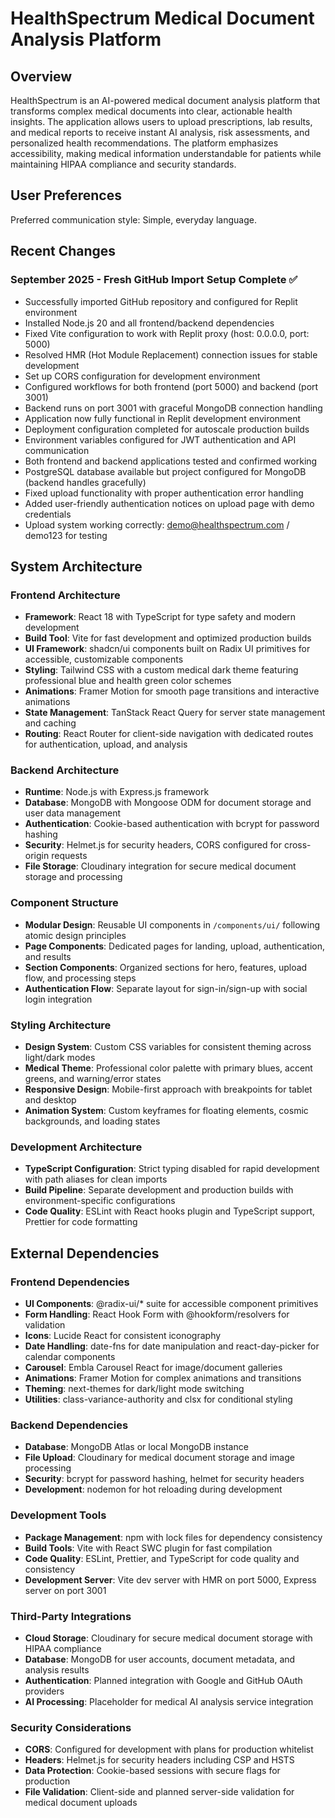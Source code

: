 # HealthSpectrum Medical Document Analysis Platform

## Overview

HealthSpectrum is an AI-powered medical document analysis platform that transforms complex medical documents into clear, actionable health insights. The application allows users to upload prescriptions, lab results, and medical reports to receive instant AI analysis, risk assessments, and personalized health recommendations. The platform emphasizes accessibility, making medical information understandable for patients while maintaining HIPAA compliance and security standards.

## User Preferences

Preferred communication style: Simple, everyday language.

## Recent Changes

### September 2025 - Fresh GitHub Import Setup Complete ✅
- Successfully imported GitHub repository and configured for Replit environment
- Installed Node.js 20 and all frontend/backend dependencies  
- Fixed Vite configuration to work with Replit proxy (host: 0.0.0.0, port: 5000)
- Resolved HMR (Hot Module Replacement) connection issues for stable development
- Set up CORS configuration for development environment
- Configured workflows for both frontend (port 5000) and backend (port 3001)
- Backend runs on port 3001 with graceful MongoDB connection handling
- Application now fully functional in Replit development environment
- Deployment configuration completed for autoscale production builds
- Environment variables configured for JWT authentication and API communication
- Both frontend and backend applications tested and confirmed working
- PostgreSQL database available but project configured for MongoDB (backend handles gracefully)
- Fixed upload functionality with proper authentication error handling
- Added user-friendly authentication notices on upload page with demo credentials
- Upload system working correctly: demo@healthspectrum.com / demo123 for testing

## System Architecture

### Frontend Architecture
- **Framework**: React 18 with TypeScript for type safety and modern development
- **Build Tool**: Vite for fast development and optimized production builds
- **UI Framework**: shadcn/ui components built on Radix UI primitives for accessible, customizable components
- **Styling**: Tailwind CSS with a custom medical dark theme featuring professional blue and health green color schemes
- **Animations**: Framer Motion for smooth page transitions and interactive animations
- **State Management**: TanStack React Query for server state management and caching
- **Routing**: React Router for client-side navigation with dedicated routes for authentication, upload, and analysis

### Backend Architecture
- **Runtime**: Node.js with Express.js framework
- **Database**: MongoDB with Mongoose ODM for document storage and user data management
- **Authentication**: Cookie-based authentication with bcrypt for password hashing
- **Security**: Helmet.js for security headers, CORS configured for cross-origin requests
- **File Storage**: Cloudinary integration for secure medical document storage and processing

### Component Structure
- **Modular Design**: Reusable UI components in `/components/ui/` following atomic design principles
- **Page Components**: Dedicated pages for landing, upload, authentication, and results
- **Section Components**: Organized sections for hero, features, upload flow, and processing steps
- **Authentication Flow**: Separate layout for sign-in/sign-up with social login integration

### Styling Architecture
- **Design System**: Custom CSS variables for consistent theming across light/dark modes
- **Medical Theme**: Professional color palette with primary blues, accent greens, and warning/error states
- **Responsive Design**: Mobile-first approach with breakpoints for tablet and desktop
- **Animation System**: Custom keyframes for floating elements, cosmic backgrounds, and loading states

### Development Architecture
- **TypeScript Configuration**: Strict typing disabled for rapid development with path aliases for clean imports
- **Build Pipeline**: Separate development and production builds with environment-specific configurations
- **Code Quality**: ESLint with React hooks plugin and TypeScript support, Prettier for code formatting

## External Dependencies

### Frontend Dependencies
- **UI Components**: @radix-ui/* suite for accessible component primitives
- **Form Handling**: React Hook Form with @hookform/resolvers for validation
- **Icons**: Lucide React for consistent iconography
- **Date Handling**: date-fns for date manipulation and react-day-picker for calendar components
- **Carousel**: Embla Carousel React for image/document galleries
- **Animations**: Framer Motion for complex animations and transitions
- **Theming**: next-themes for dark/light mode switching
- **Utilities**: class-variance-authority and clsx for conditional styling

### Backend Dependencies
- **Database**: MongoDB Atlas or local MongoDB instance
- **File Upload**: Cloudinary for medical document storage and image processing
- **Security**: bcrypt for password hashing, helmet for security headers
- **Development**: nodemon for hot reloading during development

### Development Tools
- **Package Management**: npm with lock files for dependency consistency
- **Build Tools**: Vite with React SWC plugin for fast compilation
- **Code Quality**: ESLint, Prettier, and TypeScript for code quality and consistency
- **Development Server**: Vite dev server with HMR on port 5000, Express server on port 3001

### Third-Party Integrations
- **Cloud Storage**: Cloudinary for secure medical document storage with HIPAA compliance
- **Database**: MongoDB for user accounts, document metadata, and analysis results
- **Authentication**: Planned integration with Google and GitHub OAuth providers
- **AI Processing**: Placeholder for medical AI analysis service integration

### Security Considerations
- **CORS**: Configured for development with plans for production whitelist
- **Headers**: Helmet.js for security headers including CSP and HSTS
- **Data Protection**: Cookie-based sessions with secure flags for production
- **File Validation**: Client-side and planned server-side validation for medical document uploads